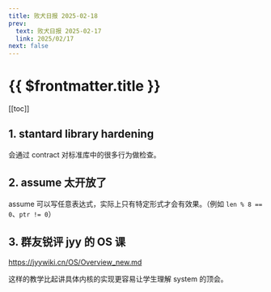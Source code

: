 ```yaml
---
title: 败犬日报 2025-02-18
prev:
  text: 败犬日报 2025-02-17
  link: 2025/02/17
next: false
---
```


# {{ $frontmatter.title }}

[[toc]]

## 1. stantard library hardening

会通过 contract 对标准库中的很多行为做检查。

## 2. assume 太开放了

assume 可以写任意表达式，实际上只有特定形式才会有效果。（例如 `len % 8 == 0`、`ptr != 0`）

## 3. 群友锐评 jyy 的 OS 课

<https://jyywiki.cn/OS/Overview_new.md>

这样的教学比起讲具体内核的实现更容易让学生理解 system 的顶会。
